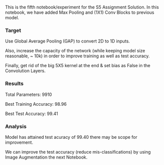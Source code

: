 This is the fifth notebook/experiment for the S5 Assignment Solution. In this notebook, we have added Max Pooling and (1X1) Conv Blocks to previous model.

### Target

Use Global Average Pooling (GAP) to convert 2D to 1D inputs.

Also, increase the capacity of the network (while keeping model size reasonable, ~ 10k) in order to improve training as well as test accuracy.

Finally, get rid of the big 5X5 kernel at the end & set bias as False in the Convolution Layers.

### Results

Total Parameters: 9910

Best Training Accuracy: 98.96

Best Test Accuracy: 99.41

### Analysis

Model has attained test acuracy of 99.40 there may be scope for improvement.

We can improve the test accuracy (reduce mis-classifications) by using Image Augmentation the next Notebook.
